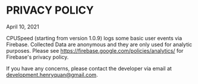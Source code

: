 # PRIVACY POLICY
April 10, 2021

CPUSpeed (starting from version 1.0.9) logs some basic user events via Firebase. 
Collected Data are anonymous and they are only used for analytic purposes.
Please see https://firebase.google.com/policies/analytics/ for Firebase's privacy policy.

If you have any concerns, please contact the developer via email at development.henryquan@gmail.com.
